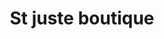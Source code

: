 ---
title: "St juste boutique"
url: /route-nationale-1-gatreau/st-juste-boutique/
shop: comodidad
---